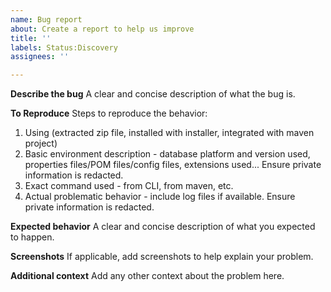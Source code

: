```yaml
---
name: Bug report
about: Create a report to help us improve
title: ''
labels: Status:Discovery
assignees: ''

---
```


**Describe the bug**
A clear and concise description of what the bug is.

**To Reproduce**
Steps to reproduce the behavior:
1. Using (extracted zip file, installed with installer, integrated with maven project)
2. Basic environment description - database platform and version used, properties files/POM files/config files, extensions used... Ensure private information is redacted.
3. Exact command used - from CLI, from maven, etc.
4. Actual problematic behavior - include log files if available. Ensure private information is redacted.

**Expected behavior**
A clear and concise description of what you expected to happen.

**Screenshots**
If applicable, add screenshots to help explain your problem.

**Additional context**
Add any other context about the problem here.
